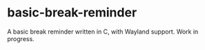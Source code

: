 # basic-break-reminder
A basic break reminder written in C, with Wayland support.
Work in progress.
